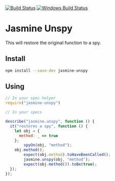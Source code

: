 [![Build Status](https://travis-ci.org/UziTech/jasmine-unspy.svg?branch=master)](https://travis-ci.org/UziTech/jasmine-unspy)
[![Windows Build Status](https://ci.appveyor.com/api/projects/status/30yaam69yeg2ka8i/branch/master?svg=true)](https://ci.appveyor.com/project/UziTech/jasmine-unspy)

# Jasmine Unspy

This will restore the original function to a spy.

## Install

```sh
npm install --save-dev jasmine-unspy
```

## Using

```js
// In your spec helper
require("jasmine-unspy")

// In your specs

describe("jasmine.unspy", function () {
  it("restores a spy", function () {
    let obj = {
      method: _ => true
    };
		spyOn(obj, "method");
    obj.method();
		expect(obj.method).toHaveBeenCalled();
		jasmine.unspy(obj, "method");
		expect(obj.method()).toBe(true);
  });
});
```
